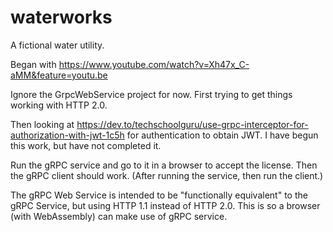 # waterworks

A fictional water utility.

Began with https://www.youtube.com/watch?v=Xh47x_C-aMM&feature=youtu.be

Ignore the GrpcWebService project for now. First trying to get things working with HTTP 2.0.

Then looking at https://dev.to/techschoolguru/use-grpc-interceptor-for-authorization-with-jwt-1c5h for authentication to obtain JWT. I have begun this work, but have not completed it.

Run the gRPC service and go to it in a browser to accept the license. Then the gRPC client should work. (After running the service, then run the client.)

The gRPC Web Service is intended to be "functionally equivalent" to the gRPC Service, but using HTTP 1.1 instead of HTTP 2.0. This is so a browser (with WebAssembly) can make use of gRPC service.